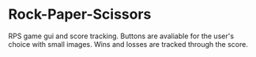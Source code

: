 # Rock-Paper-Scissors
RPS game gui and score tracking. Buttons are avaliable for the user's choice with small images. Wins and losses are tracked through the score.

